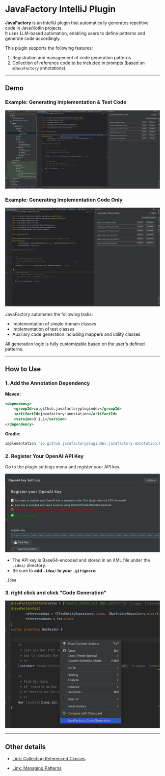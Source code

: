 # JavaFactory IntelliJ Plugin

**JavaFactory** is an IntelliJ plugin that automatically generates repetitive code in Java/Kotlin projects.  
It uses LLM-based automation, enabling users to define patterns and generate code accordingly.

This plugin supports the following features:

1. Registration and management of code generation patterns
2. Collection of reference code to be included in prompts (based on `@JavaFactory` annotations)

---

## Demo

### Example: Generating Implementation & Test Code
![image](docs/example_gif1.gif)

### Example: Generating Implementation Code Only
![image](docs/example_gif2.gif)

JavaFactory automates the following tasks:

- Implementation of simple domain classes
- Implementation of test classes
- Auxiliary code generation including mappers and utility classes

All generation logic is fully customizable based on the user's defined patterns.

---

## How to Use

### 1. Add the Annotation Dependency

**Maven:**
```xml
<dependency>
    <groupId>io.github.javafactoryplugindev</groupId>
    <artifactId>javafactory-annotation</artifactId>
    <version>0.1.1</version>
</dependency>
```

**Gradle:**
```groovy
implementation 'io.github.javafactoryplugindev:javafactory-annotation:0.1.1'
```

### 2. Register Your OpenAI API Key

Go to the plugin settings menu and register your API key.

![image](docs/openAi_key_input.png)

- The API key is Base64-encoded and stored in an XML file under the `.idea/` directory.
- Be sure to **add `.idea/` to your `.gitignore`**:

```
.idea
```



### 3. right click and  click "Code Generation"

![image](docs/generation_btn.png)

---


## Other details 

- [Link: Collecting Referenced Classes](https://github.com/JavaFactoryPluginDev/javafactory-plugin/blob/master/docs/crawl_java_files.md)

- [Link: Managing Patterns](https://github.com/JavaFactoryPluginDev/javafactory-plugin/blob/master/docs/patterns.md)